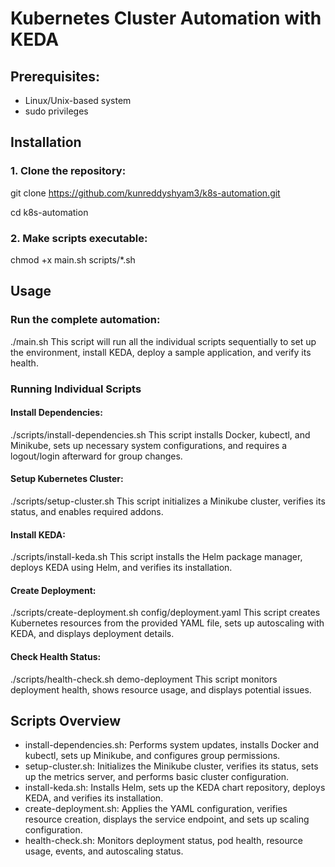 # Kubernetes Cluster Automation with KEDA
## Prerequisites:
- Linux/Unix-based system
- sudo privileges
## Installation
### 1. Clone the repository:
git clone https://github.com/kunreddyshyam3/k8s-automation.git

cd k8s-automation
### 2. Make scripts executable:
chmod +x main.sh scripts/*.sh
## Usage
### Run the complete automation:
./main.sh
This script will run all the individual scripts sequentially to set up the environment, install KEDA, deploy a sample application, and verify its health.
### Running Individual Scripts
#### Install Dependencies:
./scripts/install-dependencies.sh
This script installs Docker, kubectl, and Minikube, sets up necessary system configurations, and requires a logout/login afterward for group changes.
#### Setup Kubernetes Cluster:
./scripts/setup-cluster.sh
This script initializes a Minikube cluster, verifies its status, and enables required addons.
#### Install KEDA:
./scripts/install-keda.sh
This script installs the Helm package manager, deploys KEDA using Helm, and verifies its installation.
#### Create Deployment:
./scripts/create-deployment.sh config/deployment.yaml
This script creates Kubernetes resources from the provided YAML file, sets up autoscaling with KEDA, and displays deployment details.
#### Check Health Status:
./scripts/health-check.sh demo-deployment
This script monitors deployment health, shows resource usage, and displays potential issues.
## Scripts Overview
- install-dependencies.sh: Performs system updates, installs Docker and kubectl, sets up Minikube, and configures group permissions.
- setup-cluster.sh: Initializes the Minikube cluster, verifies its status, sets up the metrics server, and performs basic cluster configuration.
- install-keda.sh: Installs Helm, sets up the KEDA chart repository, deploys KEDA, and verifies its installation.
- create-deployment.sh: Applies the YAML configuration, verifies resource creation, displays the service endpoint, and sets up scaling configuration.
- health-check.sh: Monitors deployment status, pod health, resource usage, events, and autoscaling status.
